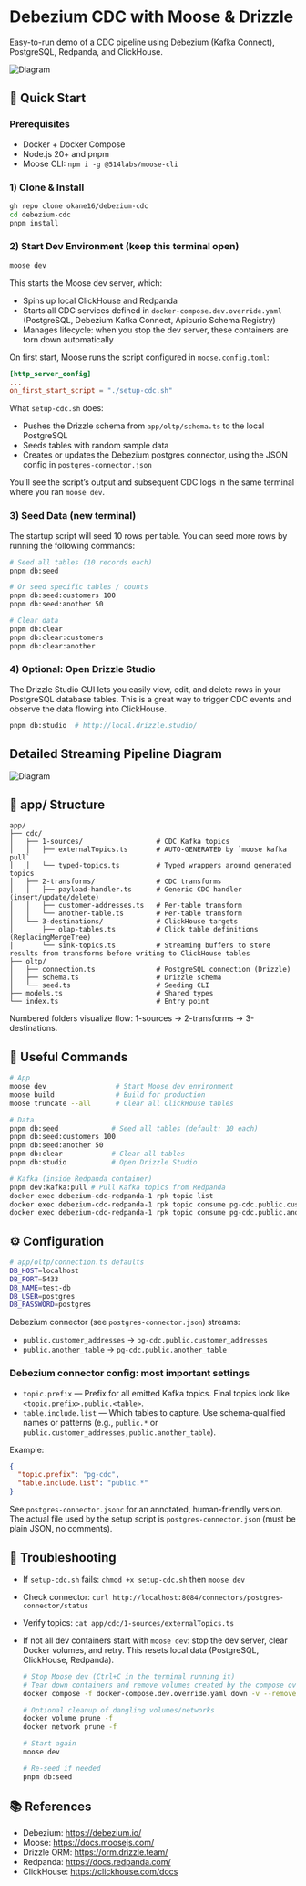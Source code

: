 # Debezium CDC with Moose & Drizzle

Easy-to-run demo of a CDC pipeline using Debezium (Kafka Connect), PostgreSQL, Redpanda, and ClickHouse.

![Diagram](./cdc-debezium-pg.png)

## 🚀 Quick Start

### Prerequisites

- Docker + Docker Compose
- Node.js 20+ and pnpm
- Moose CLI: `npm i -g @514labs/moose-cli`

### 1) Clone & Install

```bash
gh repo clone okane16/debezium-cdc
cd debezium-cdc
pnpm install
```

### 2) Start Dev Environment (keep this terminal open)

```bash
moose dev
```

This starts the Moose dev server, which:

- Spins up local ClickHouse and Redpanda
- Starts all CDC services defined in `docker-compose.dev.override.yaml` (PostgreSQL, Debezium Kafka Connect, Apicurio Schema Registry)
- Manages lifecycle: when you stop the dev server, these containers are torn down automatically

On first start, Moose runs the script configured in `moose.config.toml`:

```toml
[http_server_config]
...
on_first_start_script = "./setup-cdc.sh"
```

What `setup-cdc.sh` does:

- Pushes the Drizzle schema from `app/oltp/schema.ts` to the local PostgreSQL
- Seeds tables with random sample data
- Creates or updates the Debezium postgres connector, using the JSON config in `postgres-connector.json`

You’ll see the script’s output and subsequent CDC logs in the same terminal where you ran `moose dev`.

### 3) Seed Data (new terminal)

The startup script will seed 10 rows per table. You can seed more rows by running the following commands:

```bash
# Seed all tables (10 records each)
pnpm db:seed

# Or seed specific tables / counts
pnpm db:seed:customers 100
pnpm db:seed:another 50

# Clear data
pnpm db:clear
pnpm db:clear:customers
pnpm db:clear:another
```

### 4) Optional: Open Drizzle Studio

The Drizzle Studio GUI lets you easily view, edit, and delete rows in your PostgreSQL database tables. This is a great way to trigger CDC events and observe the data flowing into ClickHouse.

```bash
pnpm db:studio  # http://local.drizzle.studio/
```

## Detailed Streaming Pipeline Diagram

![Diagram](./cdc-debezium-pipeline.png)

## 📁 app/ Structure

```text
app/
├── cdc/
│   ├── 1-sources/                  # CDC Kafka topics
│   │   ├── externalTopics.ts       # AUTO-GENERATED by `moose kafka pull`
│   │   └── typed-topics.ts         # Typed wrappers around generated topics
│   ├── 2-transforms/               # CDC transforms
│   │   ├── payload-handler.ts      # Generic CDC handler (insert/update/delete)
│   │   ├── customer-addresses.ts   # Per-table transform
│   │   └── another-table.ts        # Per-table transform
│   └── 3-destinations/             # ClickHouse targets
│       ├── olap-tables.ts          # Click table definitions (ReplacingMergeTree)
│       └── sink-topics.ts          # Streaming buffers to store results from transforms before writing to ClickHouse tables
├── oltp/
│   ├── connection.ts               # PostgreSQL connection (Drizzle)
│   ├── schema.ts                   # Drizzle schema
│   └── seed.ts                     # Seeding CLI
├── models.ts                       # Shared types
└── index.ts                        # Entry point
```

Numbered folders visualize flow: 1-sources → 2-transforms → 3-destinations.

## 🔧 Useful Commands

```bash
# App
moose dev                 # Start Moose dev environment
moose build               # Build for production
moose truncate --all      # Clear all ClickHouse tables

# Data
pnpm db:seed             # Seed all tables (default: 10 each)
pnpm db:seed:customers 100
pnpm db:seed:another 50
pnpm db:clear            # Clear all tables
pnpm db:studio           # Open Drizzle Studio

# Kafka (inside Redpanda container)
pnpm dev:kafka:pull # Pull Kafka topics from Redpanda
docker exec debezium-cdc-redpanda-1 rpk topic list
docker exec debezium-cdc-redpanda-1 rpk topic consume pg-cdc.public.customer_addresses --num 5
docker exec debezium-cdc-redpanda-1 rpk topic consume pg-cdc.public.another_table --num 5
```

## ⚙️ Configuration

```bash
# app/oltp/connection.ts defaults
DB_HOST=localhost
DB_PORT=5433
DB_NAME=test-db
DB_USER=postgres
DB_PASSWORD=postgres
```

Debezium connector (see `postgres-connector.json`) streams:

- `public.customer_addresses` → `pg-cdc.public.customer_addresses`
- `public.another_table` → `pg-cdc.public.another_table`

### Debezium connector config: most important settings

- `topic.prefix` — Prefix for all emitted Kafka topics. Final topics look like `<topic.prefix>.public.<table>`.
- `table.include.list` — Which tables to capture. Use schema-qualified names or patterns (e.g., `public.*` or `public.customer_addresses,public.another_table`).

Example:

```json
{
  "topic.prefix": "pg-cdc",
  "table.include.list": "public.*"
}
```

See `postgres-connector.jsonc` for an annotated, human-friendly version. The actual file used by the setup script is `postgres-connector.json` (must be plain JSON, no comments).

## 🐛 Troubleshooting

- If `setup-cdc.sh` fails: `chmod +x setup-cdc.sh` then `moose dev`
- Check connector: `curl http://localhost:8084/connectors/postgres-connector/status`
- Verify topics: `cat app/cdc/1-sources/externalTopics.ts`

- If not all dev containers start with `moose dev`: stop the dev server, clear Docker volumes, and retry. This resets local data (PostgreSQL, ClickHouse, Redpanda).

  ```bash
  # Stop Moose dev (Ctrl+C in the terminal running it)
  # Tear down containers and remove volumes created by the compose override
  docker compose -f docker-compose.dev.override.yaml down -v --remove-orphans

  # Optional cleanup of dangling volumes/networks
  docker volume prune -f
  docker network prune -f

  # Start again
  moose dev

  # Re-seed if needed
  pnpm db:seed
  ```

## 📚 References

- Debezium: https://debezium.io/
- Moose: https://docs.moosejs.com/
- Drizzle ORM: https://orm.drizzle.team/
- Redpanda: https://docs.redpanda.com/
- ClickHouse: https://clickhouse.com/docs
